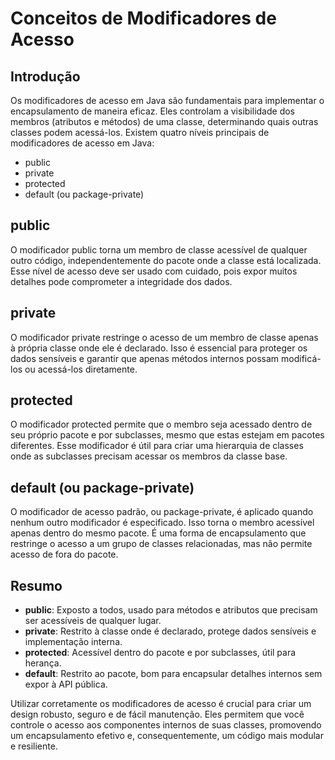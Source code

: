 # Conceitos de Modificadores de Acesso

## Introdução

Os modificadores de acesso em Java são fundamentais para implementar o encapsulamento de maneira eficaz. Eles controlam a visibilidade dos membros (atributos e métodos) de uma classe, determinando quais outras classes podem acessá-los. Existem quatro níveis principais de modificadores de acesso em Java:

- public
- private
- protected
- default (ou package-private)

## public

O modificador public torna um membro de classe acessível de qualquer outro código, independentemente do pacote onde a classe está localizada. Esse nível de acesso deve ser usado com cuidado, pois expor muitos detalhes pode comprometer a integridade dos dados.

## private

O modificador private restringe o acesso de um membro de classe apenas à própria classe onde ele é declarado. Isso é essencial para proteger os dados sensíveis e garantir que apenas métodos internos possam modificá-los ou acessá-los diretamente.

## protected

O modificador protected permite que o membro seja acessado dentro de seu próprio pacote e por subclasses, mesmo que estas estejam em pacotes diferentes. Esse modificador é útil para criar uma hierarquia de classes onde as subclasses precisam acessar os membros da classe base.

## default (ou package-private)

O modificador de acesso padrão, ou package-private, é aplicado quando nenhum outro modificador é especificado. Isso torna o membro acessível apenas dentro do mesmo pacote. É uma forma de encapsulamento que restringe o acesso a um grupo de classes relacionadas, mas não permite acesso de fora do pacote.

## Resumo

- **public**: Exposto a todos, usado para métodos e atributos que precisam ser acessíveis de qualquer lugar.
- **private**: Restrito à classe onde é declarado, protege dados sensíveis e implementação interna.
- **protected**: Acessível dentro do pacote e por subclasses, útil para herança.
- **default**: Restrito ao pacote, bom para encapsular detalhes internos sem expor à API pública.

Utilizar corretamente os modificadores de acesso é crucial para criar um design robusto, seguro e de fácil manutenção. Eles permitem que você controle o acesso aos componentes internos de suas classes, promovendo um encapsulamento efetivo e, consequentemente, um código mais modular e resiliente.